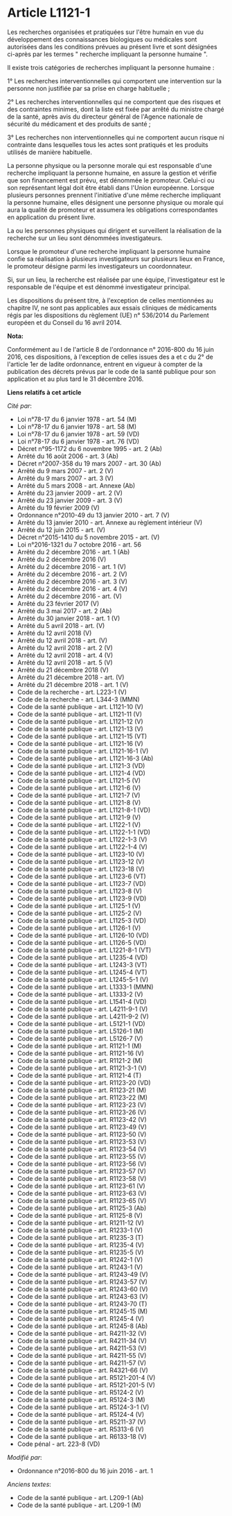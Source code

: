 # Article L1121-1

Les recherches organisées et pratiquées sur l'être humain en vue du développement des connaissances biologiques ou médicales
sont autorisées dans les conditions prévues au présent livre et sont désignées ci-après par les termes " recherche impliquant
la personne humaine ". 

Il existe trois catégories de recherches impliquant la personne humaine :

1° Les recherches interventionnelles qui comportent une intervention sur la personne non justifiée par sa prise en charge
habituelle ;

2° Les recherches interventionnelles qui ne comportent que des risques et des contraintes minimes, dont la liste est fixée
par arrêté du ministre chargé de la santé, après avis du directeur général de l'Agence nationale de sécurité du médicament et
des produits de santé ;

3° Les recherches non interventionnelles qui ne comportent aucun risque ni contrainte dans lesquelles tous les actes sont
pratiqués et les produits utilisés de manière habituelle. 

La personne physique ou la personne morale qui est responsable d'une recherche impliquant la personne humaine, en assure la
gestion et vérifie que son financement est prévu, est dénommée le promoteur. Celui-ci ou son représentant légal doit être
établi dans l'Union européenne. Lorsque plusieurs personnes prennent l'initiative d'une même recherche impliquant la personne
humaine, elles désignent une personne physique ou morale qui aura la qualité de promoteur et assumera les obligations
correspondantes en application du présent livre. 

La ou les personnes physiques qui dirigent et surveillent la réalisation de la recherche sur un lieu sont dénommées
investigateurs. 

Lorsque le promoteur d'une recherche impliquant la personne humaine confie sa réalisation à plusieurs investigateurs sur
plusieurs lieux en France, le promoteur désigne parmi les investigateurs un coordonnateur.

Si, sur un lieu, la recherche est réalisée par une équipe, l'investigateur est le responsable de l'équipe et est dénommé
investigateur principal.

Les dispositions du présent titre, à l'exception de celles mentionnées au chapitre IV, ne sont pas applicables aux essais
cliniques de médicaments régis par les dispositions du règlement (UE) n° 536/2014 du Parlement européen et du Conseil du 16
avril 2014.

**Nota:**

Conformément au I de l'article 8 de l'ordonnance n° 2016-800 du 16 juin 2016, ces dispositions, à l'exception de celles
issues des a et c du 2° de l'article 1er de ladite ordonnance, entrent en vigueur à compter de la publication des décrets
prévus par le code de la santé publique pour son application et au plus tard le 31 décembre 2016.

**Liens relatifs à cet article**

_Cité par_:

  - Loi n°78-17 du 6 janvier 1978 - art. 54 (M)
  - Loi n°78-17 du 6 janvier 1978 - art. 58 (M)
  - Loi n°78-17 du 6 janvier 1978 - art. 59 (VD)
  - Loi n°78-17 du 6 janvier 1978 - art. 76 (VD)
  - Décret n°95-1172 du 6 novembre 1995 - art. 2 (Ab)
  - Arrêté du 16 août 2006 - art. 3 (Ab)
  - Décret  n°2007-358 du 19 mars 2007 - art. 30 (Ab)
  - Arrêté du 9 mars 2007 - art. 2 (V)
  - Arrêté du 9 mars 2007 - art. 3 (V)
  - Arrêté du 5 mars 2008 - art. Annexe (Ab)
  - Arrêté du 23 janvier 2009 - art. 2 (V)
  - Arrêté du 23 janvier 2009 - art. 3 (V)
  - Arrêté du 19 février 2009 (V)
  - Ordonnance n°2010-49 du 13 janvier 2010 - art. 7 (V)
  - Arrêté du 13 janvier 2010 - art. Annexe au règlement intérieur (V)
  - Arrêté du 12 juin 2015 - art. (V)
  - Décret n°2015-1410 du 5 novembre 2015 - art. (V)
  - Loi n°2016-1321 du 7 octobre 2016 - art. 56
  - Arrêté du 2 décembre 2016 - art. 1 (Ab)
  - Arrêté du 2 décembre 2016 (V)
  - Arrêté du 2 décembre 2016 - art. 1 (V)
  - Arrêté du 2 décembre 2016 - art. 2 (V)
  - Arrêté du 2 décembre 2016 - art. 3 (V)
  - Arrêté du 2 décembre 2016 - art. 4 (V)
  - Arrêté du 2 décembre 2016 - art. (V)
  - Arrêté du 23 février 2017 (V)
  - Arrêté du 3 mai 2017 - art. 2 (Ab)
  - Arrêté du 30 janvier 2018 - art. 1 (V)
  - Arrêté du 5 avril 2018 - art. (V)
  - Arrêté du 12 avril 2018 (V)
  - Arrêté du 12 avril 2018 - art. (V)
  - Arrêté du 12 avril 2018 - art. 2 (V)
  - Arrêté du 12 avril 2018 - art. 4 (V)
  - Arrêté du 12 avril 2018 - art. 5 (V)
  - Arrêté du 21 décembre 2018 (V)
  - Arrêté du 21 décembre 2018 - art. (V)
  - Arrêté du 21 décembre 2018 - art. 1 (V)
  - Code de la recherche - art. L223-1 (V)
  - Code de la recherche - art. L344-3 (MMN)
  - Code de la santé publique - art. L1121-10 (V)
  - Code de la santé publique - art. L1121-11 (V)
  - Code de la santé publique - art. L1121-12 (V)
  - Code de la santé publique - art. L1121-13 (V)
  - Code de la santé publique - art. L1121-15 (VT)
  - Code de la santé publique - art. L1121-16 (V)
  - Code de la santé publique - art. L1121-16-1 (V)
  - Code de la santé publique - art. L1121-16-3 (Ab)
  - Code de la santé publique - art. L1121-3 (VD)
  - Code de la santé publique - art. L1121-4 (VD)
  - Code de la santé publique - art. L1121-5 (V)
  - Code de la santé publique - art. L1121-6 (V)
  - Code de la santé publique - art. L1121-7 (V)
  - Code de la santé publique - art. L1121-8 (V)
  - Code de la santé publique - art. L1121-8-1 (VD)
  - Code de la santé publique - art. L1121-9 (V)
  - Code de la santé publique - art. L1122-1 (V)
  - Code de la santé publique - art. L1122-1-1 (VD)
  - Code de la santé publique - art. L1122-1-3 (V)
  - Code de la santé publique - art. L1122-1-4 (V)
  - Code de la santé publique - art. L1123-10 (V)
  - Code de la santé publique - art. L1123-12 (V)
  - Code de la santé publique - art. L1123-18 (V)
  - Code de la santé publique - art. L1123-6 (VT)
  - Code de la santé publique - art. L1123-7 (VD)
  - Code de la santé publique - art. L1123-8 (V)
  - Code de la santé publique - art. L1123-9 (VD)
  - Code de la santé publique - art. L1125-1 (V)
  - Code de la santé publique - art. L1125-2 (V)
  - Code de la santé publique - art. L1125-3 (VD)
  - Code de la santé publique - art. L1126-1 (V)
  - Code de la santé publique - art. L1126-10 (VD)
  - Code de la santé publique - art. L1126-5 (VD)
  - Code de la santé publique - art. L1221-8-1 (VT)
  - Code de la santé publique - art. L1235-4 (VD)
  - Code de la santé publique - art. L1243-3 (VT)
  - Code de la santé publique - art. L1245-4 (VT)
  - Code de la santé publique - art. L1245-5-1 (V)
  - Code de la santé publique - art. L1333-1 (MMN)
  - Code de la santé publique - art. L1333-2 (V)
  - Code de la santé publique - art. L1541-4 (VD)
  - Code de la santé publique - art. L4211-9-1 (V)
  - Code de la santé publique - art. L4211-9-2 (V)
  - Code de la santé publique - art. L5121-1 (VD)
  - Code de la santé publique - art. L5126-1 (M)
  - Code de la santé publique - art. L5126-7 (V)
  - Code de la santé publique - art. R1121-1 (M)
  - Code de la santé publique - art. R1121-16 (V)
  - Code de la santé publique - art. R1121-2 (M)
  - Code de la santé publique - art. R1121-3-1 (V)
  - Code de la santé publique - art. R1121-4 (T)
  - Code de la santé publique - art. R1123-20 (VD)
  - Code de la santé publique - art. R1123-21 (M)
  - Code de la santé publique - art. R1123-22 (M)
  - Code de la santé publique - art. R1123-23 (V)
  - Code de la santé publique - art. R1123-26 (V)
  - Code de la santé publique - art. R1123-42 (V)
  - Code de la santé publique - art. R1123-49 (V)
  - Code de la santé publique - art. R1123-50 (V)
  - Code de la santé publique - art. R1123-53 (V)
  - Code de la santé publique - art. R1123-54 (V)
  - Code de la santé publique - art. R1123-55 (V)
  - Code de la santé publique - art. R1123-56 (V)
  - Code de la santé publique - art. R1123-57 (V)
  - Code de la santé publique - art. R1123-58 (V)
  - Code de la santé publique - art. R1123-61 (V)
  - Code de la santé publique - art. R1123-63 (V)
  - Code de la santé publique - art. R1123-65 (V)
  - Code de la santé publique - art. R1125-3 (Ab)
  - Code de la santé publique - art. R1125-8 (V)
  - Code de la santé publique - art. R1211-12 (V)
  - Code de la santé publique - art. R1233-1 (V)
  - Code de la santé publique - art. R1235-3 (T)
  - Code de la santé publique - art. R1235-4 (V)
  - Code de la santé publique - art. R1235-5 (V)
  - Code de la santé publique - art. R1242-1 (V)
  - Code de la santé publique - art. R1243-1 (V)
  - Code de la santé publique - art. R1243-49 (V)
  - Code de la santé publique - art. R1243-57 (V)
  - Code de la santé publique - art. R1243-60 (V)
  - Code de la santé publique - art. R1243-63 (V)
  - Code de la santé publique - art. R1243-70 (T)
  - Code de la santé publique - art. R1245-15 (M)
  - Code de la santé publique - art. R1245-4 (V)
  - Code de la santé publique - art. R1245-8 (Ab)
  - Code de la santé publique - art. R4211-32 (V)
  - Code de la santé publique - art. R4211-34 (V)
  - Code de la santé publique - art. R4211-53 (V)
  - Code de la santé publique - art. R4211-55 (V)
  - Code de la santé publique - art. R4211-57 (V)
  - Code de la santé publique - art. R4321-66 (V)
  - Code de la santé publique - art. R5121-201-4 (V)
  - Code de la santé publique - art. R5121-201-5 (V)
  - Code de la santé publique - art. R5124-2 (V)
  - Code de la santé publique - art. R5124-3 (M)
  - Code de la santé publique - art. R5124-3-1 (V)
  - Code de la santé publique - art. R5124-4 (V)
  - Code de la santé publique - art. R5211-37 (V)
  - Code de la santé publique - art. R5313-6 (V)
  - Code de la santé publique - art. R6133-18 (V)
  - Code pénal - art. 223-8 (VD)

_Modifié par_:

  - Ordonnance n°2016-800 du 16 juin 2016 - art. 1

_Anciens textes_:

  - Code de la santé publique - art. L209-1 (Ab)
  - Code de la santé publique - art. L209-1 (M)
